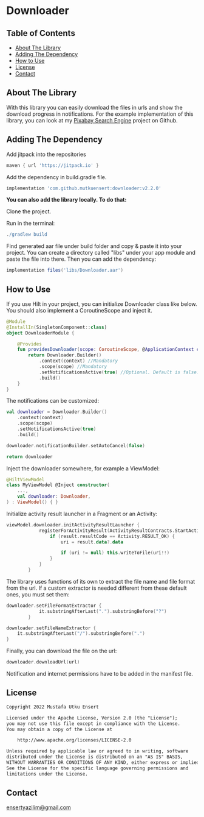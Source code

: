 # Downloader

## Table of Contents
* [About The Library](#about-the-library)
* [Adding The Dependency](#adding-the-dependency)
* [How to Use](#how-to-use)
* [License](#license)
* [Contact](#contact)

## About The Library
With this library you can easily download the files in urls and show the download progress in notifications.
For the example implementation of this library, you can look at my [Pixabay Search Engine](https://github.com/mutkuensert/Pixabay-Search-Engine) project on Github.

## Adding The Dependency
Add jitpack into the repositories

```gradle
maven { url 'https://jitpack.io' }
```

Add the dependency in build.gradle file.
```gradle
implementation 'com.github.mutkuensert:downloader:v2.2.0'
```

**You can also add the library locally. To do that:**

Clone the project.

Run in the terminal:
```gradle
./gradlew build
```
Find generated aar file under build folder and copy & paste it into your project. You can create a directory called "libs" under your app module and paste the file into there.
Then you can add the dependency:

```gradle
implementation files('libs/Downloader.aar')
```

## How to Use
If you use Hilt in your project, you can initialize Downloader class like below. You should also implement a CoroutineScope and inject it.

```kotlin
@Module
@InstallIn(SingletonComponent::class)
object DownloaderModule {

    @Provides
    fun providesDownloader(scope: CoroutineScope, @ApplicationContext context: Context): Downloader {
        return Downloader.Builder()
            .context(context) //Mandatory
            .scope(scope) //Mandatory
            .setNotificationsActive(true) //Optional. Default is false.
            .build()
    }
}
```
The notifications can be customized:
```kotlin
val downloader = Downloader.Builder()
    .context(context)
    .scope(scope)
    .setNotificationsActive(true)
    .build()

downloader.notificationBuilder.setAutoCancel(false)

return downloader
```

Inject the downloader somewhere, for example a ViewModel:
```kotlin
@HiltViewModel
class MyViewModel @Inject constructor(
    ...,
    val downloader: Downloader,
) : ViewModel() { }
```
Initialize activity result launcher in a Fragment or an Activity:
```kotlin
viewModel.downloader.initActivityResultLauncher {
            registerForActivityResult(ActivityResultContracts.StartActivityForResult()) { result ->
                if (result.resultCode == Activity.RESULT_OK) {
                    uri = result.data?.data

                    if (uri != null) this.writeToFile(uri!!)
                }
            }
        }
```

The library uses functions of its own to extract the file name and file format from the url.
If a custom extractor is needed different from these default ones, you must set them:
```kotlin
downloader.setFileFormatExtractor {
            it.substringAfterLast(".").substringBefore("?")
        }
```

```kotlin
downloader.setFileNameExtractor { 
    it.substringAfterLast("/").substringBefore(".")
}
```

Finally, you can download the file on the url:
```kotlin
downloader.downloadUrl(url)
```

Notification and internet permissions have to be added in the manifest file.

## License
```xml
Copyright 2022 Mustafa Utku Ensert

Licensed under the Apache License, Version 2.0 (the "License");
you may not use this file except in compliance with the License.
You may obtain a copy of the License at

    http://www.apache.org/licenses/LICENSE-2.0

Unless required by applicable law or agreed to in writing, software
distributed under the License is distributed on an "AS IS" BASIS,
WITHOUT WARRANTIES OR CONDITIONS OF ANY KIND, either express or implied.
See the License for the specific language governing permissions and
limitations under the License.
```

## Contact
[ensertyazilim@gmail.com](#)
